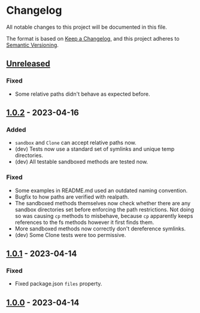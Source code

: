 # Changelog

All notable changes to this project will be documented in this file.

The format is based on [Keep a Changelog](https://keepachangelog.com/en/1.0.0/),
and this project adheres to [Semantic Versioning](https://semver.org/spec/v2.0.0.html).


## [Unreleased]

### Fixed

- Some relative paths didn't behave as expected before.


## [1.0.2] - 2023-04-16

### Added

- `sandbox` and `Clone` can accept relative paths now.
- (dev) Tests now use a standard set of symlinks and unique temp directories.
- (dev) All testable sandboxed methods are tested now.

### Fixed

- Some examples in README.md used an outdated naming convention.
- Bugfix to how paths are verified with realpath.
- The sandboxed methods themselves now check whether there are any sandbox directories set before enforcing the path restrictions. Not doing so was causing `cp` methods to misbehave, because `cp` apparently keeps references to the fs methods however it first finds them.
- More sandboxed methods now correctly don't dereference symlinks.
- (dev) Some Clone tests were too permissive.


## [1.0.1] - 2023-04-14

### Fixed

- Fixed package.json `files` property.


## [1.0.0] - 2023-04-14

[unreleased]: https://github.com/thomasperi/sandbox-clone/compare/v1.0.2...HEAD
[1.0.2]: https://github.com/thomasperi/sandbox-clone/compare/v1.0.1...v1.0.2
[1.0.1]: https://github.com/thomasperi/sandbox-clone/compare/v1.0.0...v1.0.1
[1.0.0]: https://github.com/thomasperi/sandbox-clone/releases/tag/v1.0.0
